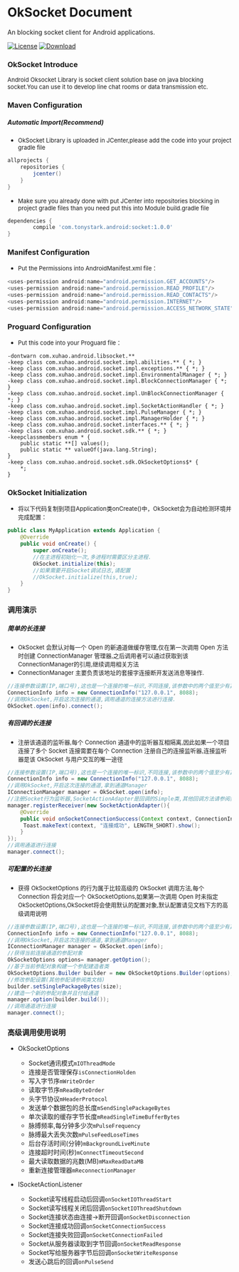 # OkSocket Document
An blocking socket client for Android applications.

[![License](https://img.shields.io/badge/license-Apache%202-green.svg)](https://www.apache.org/licenses/LICENSE-2.0)
[![Download](https://api.bintray.com/packages/xuuhaoo/maven/OkSocket/images/download.svg)](https://dl.bintray.com/xuuhaoo/maven/OkSocket/_latestVersion)

### <font id="1">OkSocket Introduce</font>
<font size=2>
Android Oksocket Library is socket client solution base on java blocking socket.You can use it to develop line chat 
rooms or data transmission etc.
</font>


### <font id="2">Maven Configuration</font>
##### <font id="2.1">Automatic Import(Recommend)</font>
* <font size=2>OkSocket Library is uploaded in JCenter,please add the code into your project gradle file</font>
    
```groovy
allprojects {
    repositories {
        jcenter()
    }
}
```
* <font size=2>Make sure you already done with put JCenter into repositories blocking in project gradle 
files than you need put this into Module build.gradle file</font>

```groovy
dependencies {
        compile 'com.tonystark.android:socket:1.0.0'
}
```

### <font id="3">Manifest Configuration</font>
* <font size=2>Put the Permissions into AndroidManifest.xml file：</font>

```java
<uses-permission android:name="android.permission.GET_ACCOUNTS"/>
<uses-permission android:name="android.permission.READ_PROFILE"/>
<uses-permission android:name="android.permission.READ_CONTACTS"/>
<uses-permission android:name="android.permission.INTERNET"/>
<uses-permission android:name="android.permission.ACCESS_NETWORK_STATE"/>
```


### <font id="4">Proguard Configuration</font>
* <font size=2>Put this code into your Proguard file：</font>

```
-dontwarn com.xuhao.android.libsocket.**
-keep class com.xuhao.android.socket.impl.abilities.** { *; }
-keep class com.xuhao.android.socket.impl.exceptions.** { *; }
-keep class com.xuhao.android.socket.impl.EnvironmentalManager { *; }
-keep class com.xuhao.android.socket.impl.BlockConnectionManager { *; }
-keep class com.xuhao.android.socket.impl.UnBlockConnectionManager { *; }
-keep class com.xuhao.android.socket.impl.SocketActionHandler { *; }
-keep class com.xuhao.android.socket.impl.PulseManager { *; }
-keep class com.xuhao.android.socket.impl.ManagerHolder { *; }
-keep class com.xuhao.android.socket.interfaces.** { *; }
-keep class com.xuhao.android.socket.sdk.** { *; }
-keepclassmembers enum * {
    public static **[] values();
    public static ** valueOf(java.lang.String);
}
-keep class com.xuhao.android.socket.sdk.OkSocketOptions$* {
    *;
}

```

### <font id="5">OkSocket Initialization</font>
* <font size=2>将以下代码复制到项目Application类onCreate()中，OkSocket会为自动检测环境并完成配置：</font>

```java
public class MyApplication extends Application {
	@Override
	public void onCreate() {
		super.onCreate();
		//在主进程初始化一次,多进程时需要区分主进程.
		OkSocket.initialize(this);
		//如果需要开启Socket调试日志,请配置
		//OkSocket.initialize(this,true);
	}
}
```
### <font id="6">调用演示</font>
##### <font id="6.1">简单的长连接</font>
* <font size=2> OkSocket 会默认对每一个 Open 的新通道做缓存管理,仅在第一次调用 Open 方法时创建 ConnectionManager 管理器,之后调用者可以通过获取到该ConnectionManager的引用,继续调用相关方法 </font>
* <font size=2> ConnectionManager 主要负责该地址的套接字连接断开发送消息等操作.</font>

```java
//连接参数设置(IP,端口号),这也是一个连接的唯一标识,不同连接,该参数中的两个值至少有其一不一样
ConnectionInfo info = new ConnectionInfo("127.0.0.1", 8088);
//调用OkSocket,开启这次连接的通道,调用通道的连接方法进行连接.
OkSocket.open(info).connect();
```
##### <font id="6.2">有回调的长连接</font>
* <font size=2> 注册该通道的监听器,每个 Connection 通道中的监听器互相隔离,因此如果一个项目连接了多个 Socket 连接需要在每个 Connection 注册自己的连接监听器,连接监听器是该 OkSocket 与用户交互的唯一途径</font>

```java
//连接参数设置(IP,端口号),这也是一个连接的唯一标识,不同连接,该参数中的两个值至少有其一不一样
ConnectionInfo info = new ConnectionInfo("127.0.0.1", 8088);
//调用OkSocket,开启这次连接的通道,拿到通道Manager
IConnectionManager manager = OkSocket.open(info);
//注册Socket行为监听器,SocketActionAdapter是回调的Simple类,其他回调方法请参阅类文档
manager.registerReceiver(new SocketActionAdapter(){
	@Override
	public void onSocketConnectionSuccess(Context context, ConnectionInfo info, String action) {
	 Toast.makeText(context, "连接成功", LENGTH_SHORT).show();
	}
});
//调用通道进行连接
manager.connect();
```
##### <font id="6.3">可配置的长连接</font>
* <font size=2> 获得 OkSocketOptions 的行为属于比较高级的 OkSocket 调用方法,每个 Connection 将会对应一个 OkSocketOptions,如果第一次调用 Open 时未指定 OkSocketOptions,OkSocket将会使用默认的配置对象,默认配置请见文档下方的高级调用说明</font>

```java
//连接参数设置(IP,端口号),这也是一个连接的唯一标识,不同连接,该参数中的两个值至少有其一不一样
ConnectionInfo info = new ConnectionInfo("127.0.0.1", 8088);
//调用OkSocket,开启这次连接的通道,拿到通道Manager
IConnectionManager manager = OkSocket.open(info);
//获得当前连接通道的参配对象
OkSocketOptions options= manager.getOption();
//基于当前参配对象构建一个参配建造者类
OkSocketOptions.Builder builder = new OkSocketOptions.Builder(options);
//修改参配设置(其他参配请参阅类文档)
builder.setSinglePackageBytes(size);
//建造一个新的参配对象并且付给通道
manager.option(builder.build());
//调用通道进行连接
manager.connect();
```

### <font id="7">高级调用使用说明</font>

* OkSocketOptions
	* Socket通讯模式`mIOThreadMode`
	* 连接是否管理保存`isConnectionHolden`
	* 写入字节序`mWriteOrder`
	* 读取字节序`mReadByteOrder`
	* 头字节协议`mHeaderProtocol`
	* 发送单个数据包的总长度`mSendSinglePackageBytes`
	* 单次读取的缓存字节长度`mReadSingleTimeBufferBytes`
	* 脉搏频率,每分钟多少次`mPulseFrequency`
	* 脉搏最大丢失次数`mPulseFeedLoseTimes`
	* 后台存活时间(分钟)`mBackgroundLiveMinute`
	* 连接超时时间(秒)`mConnectTimeoutSecond`
	* 最大读取数据的兆数(MB)`mMaxReadDataMB`
	* 重新连接管理器`mReconnectionManager`

* ISocketActionListener
	* Socket读写线程启动后回调`onSocketIOThreadStart`
	* Socket读写线程关闭后回调`onSocketIOThreadShutdown`
	* Socket连接状态由连接->断开回调`onSocketDisconnection`
	* Socket连接成功回调`onSocketConnectionSuccess`
	* Socket连接失败回调`onSocketConnectionFailed`
	* Socket从服务器读取到字节回调`onSocketReadResponse`
	* Socket写给服务器字节后回调`onSocketWriteResponse`
	* 发送心跳后的回调`onPulseSend`










































